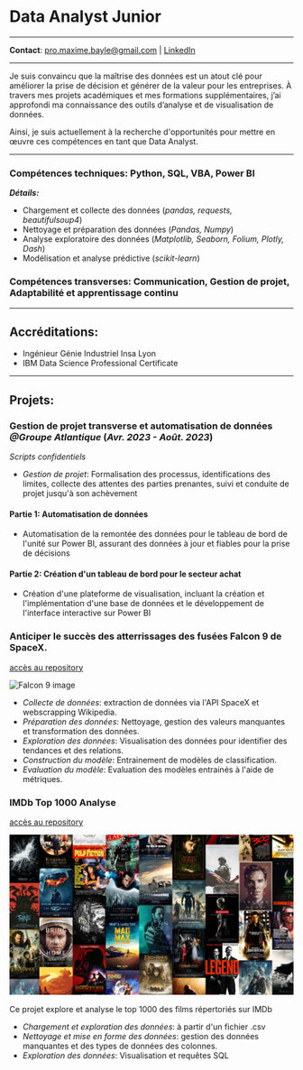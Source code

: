 # Data Analyst Junior

---------

**Contact**: 
pro.maxime.bayle@gmail.com | [LinkedIn](https://www.linkedin.com/in/maxime-bayle/)

---------

Je suis convaincu que la maîtrise des données est un atout clé pour améliorer la prise de décision et générer de la valeur pour les entreprises. À travers mes projets académiques et mes formations supplémentaires, j’ai approfondi ma connaissance des outils d’analyse et de visualisation de données.

Ainsi, je suis actuellement à la recherche d'opportunités pour mettre en œuvre ces compétences en tant que Data Analyst.

---------

### Compétences techniques: Python, SQL, VBA, Power BI
***Détails:***
- Chargement et collecte des données (*pandas, requests, beautifulsoup4*)
- Nettoyage et préparation des données (*Pandas, Numpy*)
- Analyse exploratoire des données (*Matplotlib, Seaborn, Folium, Plotly, Dash*)
- Modélisation et analyse prédictive (*scikit-learn*)

### Compétences transverses: Communication, Gestion de projet, Adaptabilité et apprentissage continu

---------

## Accréditations:

- Ingénieur Génie Industriel Insa Lyon
- IBM Data Science Professional Certificate

---------

## Projets:

### Gestion de projet transverse et automatisation de données _@Groupe Atlantique_ (_Avr. 2023 - Août. 2023_)
*Scripts confidentiels*
- *Gestion de projet*: Formalisation des processus, identifications des limites, collecte des attentes des parties prenantes, suivi et conduite de projet jusqu'à son achèvement
  
#### Partie 1: Automatisation de données
- Automatisation de la remontée des données pour le tableau de bord de l'unité sur Power BI, assurant des données à jour et fiables pour la prise de décisions
  
#### Partie 2: Création d'un tableau de bord pour le secteur achat
- Création d'une plateforme de visualisation, incluant la création et l'implémentation d'une base de données et le développement de l'interface interactive sur Power BI

### Anticiper le succès des atterrissages des fusées Falcon 9 de SpaceX.
[accès au repository](https://github.com/MaximeBayle/spacex-falcon9-analysis)

![Falcon 9 image](https://cdn.lesnumeriques.com/optim/news/22/224764/72e7cc28-les-falcon-9-de-spacex-peuvent-revoler-bonne-nouvelle-pour-l-iss__w800.webp)

- *Collecte de données*: extraction de données via l'API SpaceX et webscrapping Wikipedia.
- *Préparation des données*: Nettoyage, gestion des valeurs manquantes et transformation des données.
- *Exploration des données*: Visualisation des données pour identifier des tendances et des relations.
- *Construction du modèle*: Entrainement de modèles de classification.
- *Evaluation du modèle*: Evaluation des modèles entrainés à l'aide de métriques.

### IMDb Top 1000 Analyse
[accès au repository](https://github.com/MaximeBayle/imdb-movie-analysis)

![Movies image](/assets/img/wallhaven-42roy9.jpg)

Ce projet explore et analyse le top 1000 des films répertoriés sur IMDb
- *Chargement et exploration des données*: à partir d'un fichier .csv
- *Nettoyage et mise en forme des données*: gestion des données manquantes et des types de données des colonnes.
- *Exploration des données*: Visualisation et requêtes SQL
